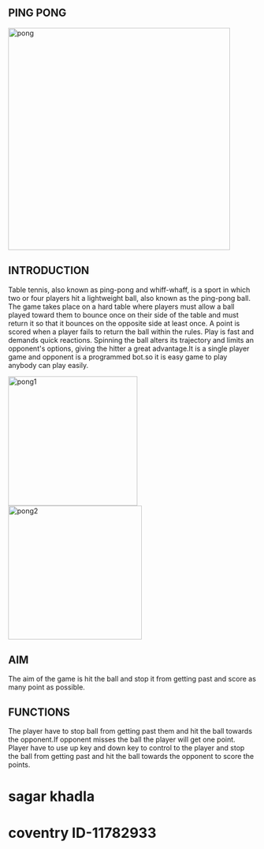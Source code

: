 ## PING PONG
<img width="450" alt="pong" src="https://user-images.githubusercontent.com/84699135/135855384-daedeb65-606f-4c68-8482-56b393899dc4.png">

## INTRODUCTION

Table tennis, also known as ping-pong and whiff-whaff, is a sport in which two or four players hit a lightweight ball, also known as the ping-pong ball. The game takes place on a hard table where players must allow a ball played toward them to bounce once on their side of the table and must return it so that it bounces on the opposite side at least once. A point is scored when a player fails to return the ball within the rules. Play is fast and demands quick reactions. Spinning the ball alters its trajectory and limits an opponent's options, giving the hitter a great advantage.It is a single player game and opponent is a programmed bot.so it is easy game to play anybody can play easily.

<img width="262" alt="pong1" src="https://user-images.githubusercontent.com/84699135/135856078-23efab3b-bacf-4a9e-a639-f7bce38b5612.png">
<img width="271" alt="pong2" src="https://user-images.githubusercontent.com/84699135/135856312-b3c015ab-8bcd-4081-8308-bd6d891858ab.png">


## AIM
 The aim of the game is hit the ball and stop it from getting past and score as many point as possible.

## FUNCTIONS
The player have to stop ball from getting past them and hit the ball towards the opponent.If opponent misses the ball the player will get one point. Player have to use up key and down key to control to the player and stop the ball from getting past and hit the ball towards the opponent to score the points.


# sagar khadla
# coventry ID-11782933
